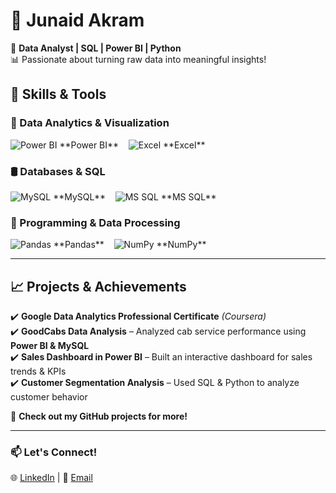 # 👋 Junaid Akram  

🎯 **Data Analyst | SQL | Power BI | Python**  
📊 Passionate about turning raw data into meaningful insights!  

## 🚀 Skills & Tools  

### 📌 Data Analytics & Visualization  
<p align="left">
  <img src="https://img.icons8.com/color/50/power-bi.png" alt="Power BI"/> **Power BI** &nbsp;&nbsp;
  <img src="https://img.icons8.com/color/50/microsoft-excel.png" alt="Excel"/> **Excel**
</p>

### 🛢 Databases & SQL  
<p align="left">
  <img src="https://img.icons8.com/color/50/mysql.png" alt="MySQL"/> **MySQL** &nbsp;&nbsp;
  <img src="https://img.icons8.com/color/50/microsoft-sql-server.png" alt="MS SQL"/> **MS SQL** &nbsp;&nbsp;
</p>

### 🐍 Programming & Data Processing  
<p align="left">
  <img src="https://img.icons8.com/color/50/pandas.png" alt="Pandas"/> **Pandas** &nbsp;&nbsp;
  <img src="https://img.icons8.com/color/50/numpy.png" alt="NumPy"/> **NumPy**
</p>

---

## 📈 Projects & Achievements  

✔️ **Google Data Analytics Professional Certificate** *(Coursera)*  
✔️ **GoodCabs Data Analysis** – Analyzed cab service performance using **Power BI & MySQL**  
✔️ **Sales Dashboard in Power BI** – Built an interactive dashboard for sales trends & KPIs  
✔️ **Customer Segmentation Analysis** – Used SQL & Python to analyze customer behavior  

📌 **Check out my GitHub projects for more!**  

---

### 📫 Let's Connect!  
🌐 [LinkedIn](#) | 📩 [Email](#)  
